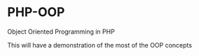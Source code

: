 # PHP-OOP
Object Oriented Programming in PHP

This will have a demonstration of the most of the OOP concepts
